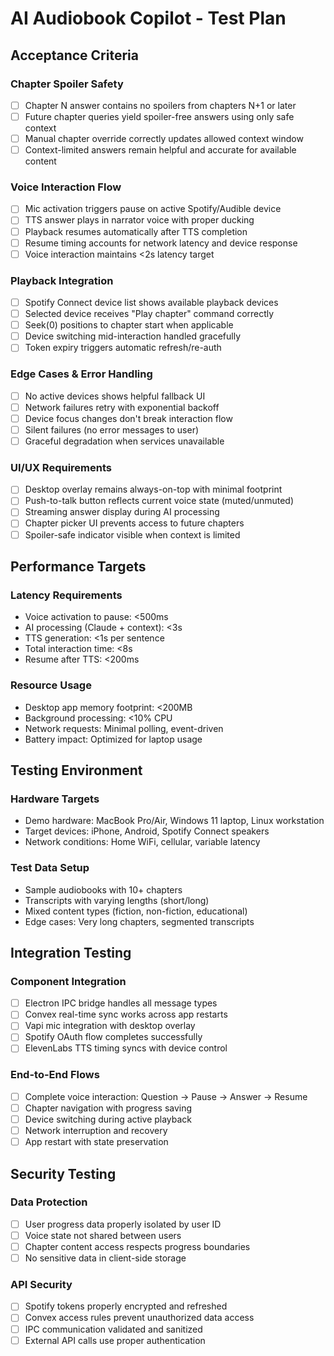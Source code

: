 # AI Audiobook Copilot - Test Plan

## Acceptance Criteria

### Chapter Spoiler Safety
- [ ] Chapter N answer contains no spoilers from chapters N+1 or later
- [ ] Future chapter queries yield spoiler-free answers using only safe context
- [ ] Manual chapter override correctly updates allowed context window
- [ ] Context-limited answers remain helpful and accurate for available content

### Voice Interaction Flow
- [ ] Mic activation triggers pause on active Spotify/Audible device
- [ ] TTS answer plays in narrator voice with proper ducking
- [ ] Playback resumes automatically after TTS completion
- [ ] Resume timing accounts for network latency and device response
- [ ] Voice interaction maintains <2s latency target

### Playback Integration
- [ ] Spotify Connect device list shows available playback devices
- [ ] Selected device receives "Play chapter" command correctly
- [ ] Seek(0) positions to chapter start when applicable
- [ ] Device switching mid-interaction handled gracefully
- [ ] Token expiry triggers automatic refresh/re-auth

### Edge Cases & Error Handling
- [ ] No active devices shows helpful fallback UI
- [ ] Network failures retry with exponential backoff
- [ ] Device focus changes don't break interaction flow
- [ ] Silent failures (no error messages to user)
- [ ] Graceful degradation when services unavailable

### UI/UX Requirements
- [ ] Desktop overlay remains always-on-top with minimal footprint
- [ ] Push-to-talk button reflects current voice state (muted/unmuted)
- [ ] Streaming answer display during AI processing
- [ ] Chapter picker UI prevents access to future chapters
- [ ] Spoiler-safe indicator visible when context is limited

## Performance Targets

### Latency Requirements
- Voice activation to pause: <500ms
- AI processing (Claude + context): <3s
- TTS generation: <1s per sentence
- Total interaction time: <8s
- Resume after TTS: <200ms

### Resource Usage
- Desktop app memory footprint: <200MB
- Background processing: <10% CPU
- Network requests: Minimal polling, event-driven
- Battery impact: Optimized for laptop usage

## Testing Environment

### Hardware Targets
- Demo hardware: MacBook Pro/Air, Windows 11 laptop, Linux workstation
- Target devices: iPhone, Android, Spotify Connect speakers
- Network conditions: Home WiFi, cellular, variable latency

### Test Data Setup
- Sample audiobooks with 10+ chapters
- Transcripts with varying lengths (short/long)
- Mixed content types (fiction, non-fiction, educational)
- Edge cases: Very long chapters, segmented transcripts

## Integration Testing

### Component Integration
- [ ] Electron IPC bridge handles all message types
- [ ] Convex real-time sync works across app restarts
- [ ] Vapi mic integration with desktop overlay
- [ ] Spotify OAuth flow completes successfully
- [ ] ElevenLabs TTS timing syncs with device control

### End-to-End Flows
- [ ] Complete voice interaction: Question → Pause → Answer → Resume
- [ ] Chapter navigation with progress saving
- [ ] Device switching during active playback
- [ ] Network interruption and recovery
- [ ] App restart with state preservation

## Security Testing

### Data Protection
- [ ] User progress data properly isolated by user ID
- [ ] Voice state not shared between users
- [ ] Chapter content access respects progress boundaries
- [ ] No sensitive data in client-side storage

### API Security
- [ ] Spotify tokens properly encrypted and refreshed
- [ ] Convex access rules prevent unauthorized data access
- [ ] IPC communication validated and sanitized
- [ ] External API calls use proper authentication
